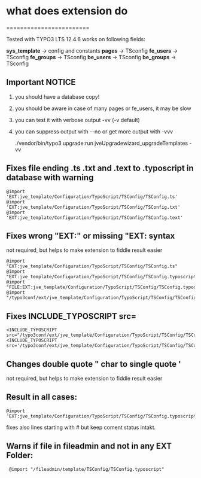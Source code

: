
# what does extension do
========================

Tested with TYPO3 LTS 12.4.6
works on following fields: 

**sys_template** -> config and constants 
**pages** -> TSconfig
**fe_users** -> TSconfig
**fe_groups** -> TSconfig
**be_users** -> TSconfig
**be_groups** -> TSconfig

## Important NOTICE 

1. you should have a database copy!
2. you should be aware in case of many pages or fe_users, it may be slow
3. you can test it with verbose output -vv (-v default) 
4. you can suppress output with --no or get more output with -vvv


    ./vendor/bin/typo3 upgrade:run jveUpgradewizard_upgradeTemplates -vv


## Fixes file ending .ts .txt and .text to .typoscript in database with warning

    @import 'EXT:jve_template/Configuration/TypoScript/TSConfig/TSConfig.ts'
    @import 'EXT:jve_template/Configuration/TypoScript/TSConfig/TSConfig.txt'
    @import 'EXT:jve_template/Configuration/TypoScript/TSConfig/TSConfig.text'
    

## Fixes  wrong "EXT:" or missing "EXT: syntax

not required, but helps to make extension to fiddle result easier 

    @import "EXT:jve_template/Configuration/TypoScript/TSConfig/TSConfig.ts"
    @import "EXT:jve_template/Configuration/TypoScript/TSConfig/TSConfig.typoscript"
    @import "FILE:EXT:jve_template/Configuration/TypoScript/TSConfig/TSConfig.typoscript"
    @import "/typo3conf/ext/jve_template/Configuration/TypoScript/TSConfig/TSConfig.typoscript"


## Fixes  INCLUDE_TYPOSCRIPT src=

    <INCLUDE_TYPOSCRIPT src="/typo3conf/ext/jve_template/Configuration/TypoScript/TSConfig/TSConfig.typoscript">
    <INCLUDE_TYPOSCRIPT src='/typo3conf/ext/jve_template/Configuration/TypoScript/TSConfig/TSConfig.typoscript'>


## Changes double quote " char to single quote '  

not required, but helps to make extension to fiddle result easier


## Result in all cases:

    @import 'EXT:jve_template/Configuration/TypoScript/TSConfig/TSConfig.typoscript'

fixes also lines starting with # but keep coment status intakt.


## Warns if file in fileadmin and not in any EXT Folder:
   
     @import "/fileadmin/template/TSConfig/TSConfig.typoscript" 
